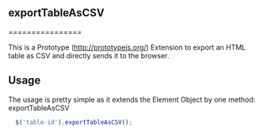 ## exportTableAsCSV
================

This is a Prototype (http://prototypejs.org/) Extension to export an HTML table as CSV and directly sends it to the browser.

## Usage

The usage is pretty simple as it extends the Element Object by one method: exportTableAsCSV

```js
  $('table-id').exportTableAsCSV();
```
